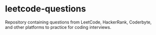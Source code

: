 # leetcode-questions
Repository containing questions from LeetCode, HackerRank, Coderbyte, and other platforms to practice for coding interviews. 
